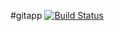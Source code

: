 #gitapp
[![Build Status](https://dev.azure.com/devTanvi/AgileProject/_apis/build/status%2FDevopss93.gitApp?branchName=master)](https://dev.azure.com/devTanvi/AgileProject/_build/latest?definitionId=4&branchName=master)
